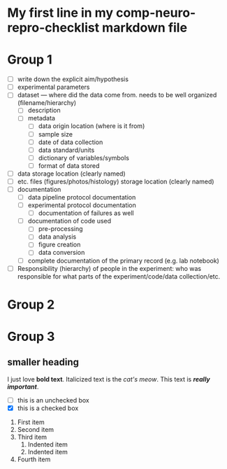 # My first line in my comp-neuro-repro-checklist markdown file


# Group 1
- [ ]  write down the explicit aim/hypothesis
- [ ]  experimental parameters
- [ ]  dataset — where did the data come from.  needs to be well organized (filename/hierarchy)
    - [ ]  description
    - [ ]  metadata
        - [ ]  data origin location (where is it from)
        - [ ]  sample size
        - [ ]  date of data collection
        - [ ]  data standard/units
        - [ ]  dictionary of variables/symbols
        - [ ]  format of data stored
- [ ]  data storage location (clearly named)
- [ ]  etc. files (figures/photos/histology) storage location (clearly named)
- [ ]  documentation
    - [ ]  data pipeline protocol documentation
    - [ ]  experimental protocol documentation
        - [ ]  documentation of failures as well
    - [ ]  documentation of code used
        - [ ]  pre-processing
        - [ ]  data analysis
        - [ ]  figure creation
        - [ ]  data conversion
    - [ ]  complete documentation of the primary record (e.g. lab notebook)
- [ ]  Responsibility (hierarchy) of people in the experiment: who was responsible for what parts of the experiment/code/data collection/etc.

# Group 2


# Group 3


## smaller heading
I just love **bold text**.
Italicized text is the *cat's meow*.
This text is ***really important***.

- [ ] this is an unchecked box
- [x] this is a checked box

1. First item
2. Second item
3. Third item
    1. Indented item
    2. Indented item
4. Fourth item 
